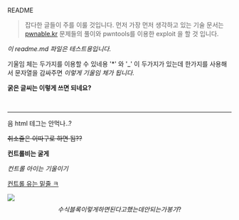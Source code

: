 README

> 잡다한 글들이 주를 이룰 것입니다. 먼저 가장 먼저 생각하고 있는 기술 문서는 [pwnable.kr](http://pwnable.kr) 문제들의 풀이와 pwntools를 이용한 exploit 을 할 것 입니다.



*이 readme.md 파일은 테스트용입니다.*

기울임 체는 두가지를 이용할 수 있네용 '*' 와 '_' 이 두가지가 있는데 한가지를 사용해서 문자열을 감싸주면 _이렇게 기울임 체가 됩니다._

**굵은 글씨는 이렇게 쓰면 되네요?**

<br>

<hr>

음 html 테그는 안먹나..?

~~취소줄은 이따구로 하면 됨??~~

**컨트롤비는 굴게**

*컨트롤 아이는 기울이기*

<u>컨트롤 유는 밑줄 ㅋ</u>

![](C:\F_killrra\good.jpg)
$$
수식 블록 이렇게 하면 된다고 했는데 안되는가봉가?
$$
